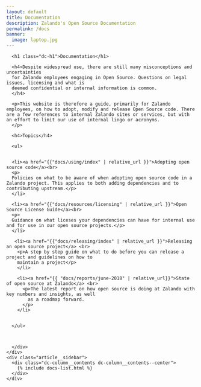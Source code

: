 ```yaml
---
layout: default
title: Documentation
description: Zalando's Open Source Documentation
permalink: /docs
banner:
  image: laptop.jpg
---
```


<section class="page-section page-section--padding">
  <div class="dc-container dc-container--limited article documentation">
    <div class="article__content">
      <div class="dc-column__contents dc-column__contents--center">

      <h1 class="dc-h1">Documentation</h1>
      
      <h4>Despite widespread use, there are still many misconceptions and uncertainties
      for Zalando employees engaging in Open Source. Questions on legal issues, licensing and what is 
      deemed confidential or internal information is common. 
      </h4>

      <p>This website is therefore a guide, primarily for Zalando employees, on how to adopt, modify and release Open Source code. There are a few references to internal Zalando sites or services, but with an effort to limit our use of internal lingo or acronyms.
      </p> 

      <h4>Topics</h4>
      
      <ul>


      <li><a href="{{"docs/using/index" | relative_url }}">Adopting open source code</a><br>
      <p>
      Policies on what to be aware of when adopting open source code in a Zalando project. This applies to both adding dependencies and to contributing upstream.</p>
      </li>

      <li><a href="{{"docs/resources/licensing" | relative_url }}">Open Source License Guide</a><br>
      <p>
      Guidance on what liceses your dependencies can have for internal use and for use in our open source projects.</p>
      </li>

       <li><a href="{{"docs/releasing/index" | relative_url }}">Releasing an open source project</a> <br>
        <p>A step by step guide on what to do before you can release a project and guidelines on how to
        maintain a project</p>
        </li>

        <li><a href="{{ "docs/reports/june-2018" | relative_url}}">State of open source at Zalando</a> <br>
          <p>The latest report on how open source is doing at Zalando with key numbers and insights, as well
            as a roadmap forward. 
          </p>
        </li>


      </ul>

      
      
      </div>
    </div>
    <div class="article__sidebar">
      <div class="dc-column__contents dc-column__contents--center">
        {% include docs-list.html %}
      </div>
    </div>

  </div>
</section>
